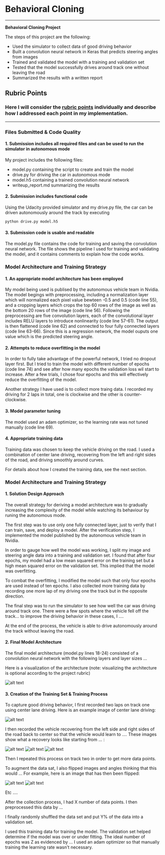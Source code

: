 # **Behavioral Cloning** 

---

**Behavioral Cloning Project**

The steps of this project are the following:
* Used the simulator to collect data of good driving behavior
* Built a convolution neural network in Keras that predicts steering angles from images
* Trained and validated the model with a training and validation set
* Tested that the model successfully drives around track one without leaving the road
* Summarized the results with a written report

[//]: # (Image References)

[image1]: ./examples/placeholder.png "Model Visualization"
[image2]: ./examples/placeholder.png "Grayscaling"
[image3]: ./examples/placeholder_small.png "Recovery Image"
[image4]: ./examples/placeholder_small.png "Recovery Image"
[image5]: ./examples/placeholder_small.png "Recovery Image"
[image6]: ./examples/placeholder_small.png "Normal Image"
[image7]: ./examples/placeholder_small.png "Flipped Image"

## Rubric Points
### Here I will consider the [rubric points](https://review.udacity.com/#!/rubrics/432/view) individually and describe how I addressed each point in my implementation.  

---
### Files Submitted & Code Quality

#### 1. Submission includes all required files and can be used to run the simulator in autonomous mode

My project includes the following files:
* model.py containing the script to create and train the model
* drive.py for driving the car in autonomous mode
* model.h5 containing a trained convolution neural network 
* writeup_report.md summarizing the results

#### 2. Submission includes functional code
Using the Udacity provided simulator and my drive.py file, the car can be driven autonomously around the track by executing 
```sh
python drive.py model.h5
```

#### 3. Submission code is usable and readable

The model.py file contains the code for training and saving the convolution neural network. The file shows the pipeline I used for training and validating the model, and it contains comments to explain how the code works.

### Model Architecture and Training Strategy

#### 1. An appropriate model architecture has been employed

My model being used is publised by the autonomous vehicle team in Nvidia. The model begings with preprocessing, including a normalization layer which will normalized each pixel value bewteen -0.5 and 0.5 (code line 55), and a cropping layers which crops the top 60 rows of the image as well as the bottom 20 rows of the image (code line 56). Following the preprocessing are five convolution layers, each of the convolutional layer includes RELU layers to introduce nonlinearity (code line 57-61). The output is then flattened (code line 62) and connected to four fully connected layers (code line 63-66). Since this is a regression network, the model ouputs one value which is the predicted steering angle.

#### 2. Attempts to reduce overfitting in the model

In order to fully take advantage of the powerful network, I tried no dropout layer first. But I tried to train the model with different number of epochs (code line 74) and see after how many epochs the validation loss wil start to increase. After a few trials, I chose four epochs and this will effectively reduce the overfitting of the model.

Another strategy I have used is to collect more traing data. I recorded my driving for 2 laps in total, one is clockwise and the other is counter-clockwise.

#### 3. Model parameter tuning

The model used an adam optimizer, so the learning rate was not tuned manually (code line 69).

#### 4. Appropriate training data

Training data was chosen to keep the vehicle driving on the road. I used a combination of center lane driving, recovering from the left and right sides of the road, and driving smoothly around curves. 

For details about how I created the training data, see the next section. 

### Model Architecture and Training Strategy

#### 1. Solution Design Approach

The overall strategy for deriving a model architecture was to gradually increasing the complexity of the model while watching its behaviour by runing the autonomous mode.

The first step was to use only one fully connected layer, just to verify that I can train, save, and deploy a model. After the verification step, I implemented the model published by the autonomous vehicle team in Nvidia.

In order to gauge how well the model was working, I split my image and steering angle data into a training and validation set. I found that after four epochs, my model had a low mean squared error on the training set but a high mean squared error on the validation set. This implied that the model was overfitting. 

To combat the overfitting, I modified the model such that only four epochs are used instead of ten epochs. I also collected more training data by recording one more lap of my driving one the track but in the opposite direction.

The final step was to run the simulator to see how well the car was driving around track one. There were a few spots where the vehicle fell off the track... to improve the driving behavior in these cases, I ....

At the end of the process, the vehicle is able to drive autonomously around the track without leaving the road.

#### 2. Final Model Architecture

The final model architecture (model.py lines 18-24) consisted of a convolution neural network with the following layers and layer sizes ...

Here is a visualization of the architecture (note: visualizing the architecture is optional according to the project rubric)

![alt text][image1]

#### 3. Creation of the Training Set & Training Process

To capture good driving behavior, I first recorded two laps on track one using center lane driving. Here is an example image of center lane driving:

![alt text][image2]

I then recorded the vehicle recovering from the left side and right sides of the road back to center so that the vehicle would learn to .... These images show what a recovery looks like starting from ... :

![alt text][image3]
![alt text][image4]
![alt text][image5]

Then I repeated this process on track two in order to get more data points.

To augment the data sat, I also flipped images and angles thinking that this would ... For example, here is an image that has then been flipped:

![alt text][image6]
![alt text][image7]

Etc ....

After the collection process, I had X number of data points. I then preprocessed this data by ...


I finally randomly shuffled the data set and put Y% of the data into a validation set. 

I used this training data for training the model. The validation set helped determine if the model was over or under fitting. The ideal number of epochs was Z as evidenced by ... I used an adam optimizer so that manually training the learning rate wasn't necessary.
